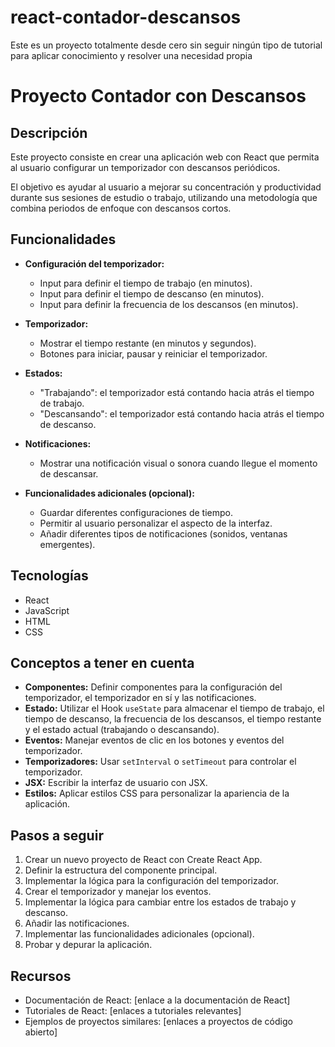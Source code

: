 # react-contador-descansos
Este es un proyecto totalmente desde cero sin seguir ningún tipo de tutorial para aplicar conocimiento y resolver una necesidad propia

# Proyecto Contador con Descansos

## Descripción

Este proyecto consiste en crear una aplicación web con React que permita al usuario configurar un temporizador con descansos periódicos.  

El objetivo es ayudar al usuario a mejorar su concentración y productividad durante sus sesiones de estudio o trabajo, utilizando una metodología que combina periodos de enfoque con descansos cortos.

## Funcionalidades

* **Configuración del temporizador:**
    -  Input para definir el tiempo de trabajo (en minutos).
    -  Input para definir el tiempo de descanso (en minutos).
    -  Input para definir la frecuencia de los descansos (en minutos).

* **Temporizador:**
    -  Mostrar el tiempo restante (en minutos y segundos).
    -  Botones para iniciar, pausar y reiniciar el temporizador.

* **Estados:**
    -  "Trabajando": el temporizador está contando hacia atrás el tiempo de trabajo.
    -  "Descansando": el temporizador está contando hacia atrás el tiempo de descanso.

* **Notificaciones:**
    -  Mostrar una notificación visual o sonora cuando llegue el momento de descansar.

* **Funcionalidades adicionales (opcional):**
    -  Guardar diferentes configuraciones de tiempo.
    -  Permitir al usuario personalizar el aspecto de la interfaz.
    -  Añadir diferentes tipos de notificaciones (sonidos, ventanas emergentes).

## Tecnologías

* React
* JavaScript
* HTML
* CSS

## Conceptos a tener en cuenta

* **Componentes:**  Definir componentes para la configuración del temporizador, el temporizador en sí y las notificaciones.
* **Estado:**  Utilizar el Hook `useState` para almacenar el tiempo de trabajo, el tiempo de descanso, la frecuencia de los descansos, el tiempo restante y el estado actual (trabajando o descansando).
* **Eventos:**  Manejar eventos de clic en los botones y eventos del temporizador.
* **Temporizadores:**  Usar `setInterval` o `setTimeout` para controlar el temporizador.
* **JSX:**  Escribir la interfaz de usuario con JSX.
* **Estilos:**  Aplicar estilos CSS para personalizar la apariencia de la aplicación.

##  Pasos a seguir

1.  Crear un nuevo proyecto de React con Create React App.
2.  Definir la estructura del componente principal.
3.  Implementar la lógica para la configuración del temporizador.
4.  Crear el temporizador y manejar los eventos.
5.  Implementar la lógica para cambiar entre los estados de trabajo y descanso.
6.  Añadir las notificaciones.
7.  Implementar las funcionalidades adicionales (opcional).
8.  Probar y depurar la aplicación.

## Recursos

* Documentación de React: [enlace a la documentación de React]
* Tutoriales de React: [enlaces a tutoriales relevantes]
* Ejemplos de proyectos similares: [enlaces a proyectos de código abierto]